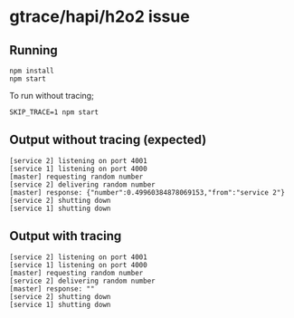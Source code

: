 # gtrace/hapi/h2o2 issue

## Running

```
npm install
npm start
```

To run without tracing;

```
SKIP_TRACE=1 npm start
```

## Output without tracing (expected)

```
[service 2] listening on port 4001
[service 1] listening on port 4000
[master] requesting random number
[service 2] delivering random number
[master] response: {"number":0.49960384878069153,"from":"service 2"}
[service 2] shutting down
[service 1] shutting down
```

## Output with tracing

```
[service 2] listening on port 4001
[service 1] listening on port 4000
[master] requesting random number
[service 2] delivering random number
[master] response: ""
[service 2] shutting down
[service 1] shutting down
```

